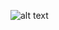 ![alt text](https://github.com/henripalin/ot-harjoitustyo/blob/master/Kurssikuulustelija/dokumentaatio/classDiagram.png)
